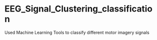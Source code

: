 # EEG_Signal_Clustering_classification
Used Machine Learning Tools to classify different motor imagery signals
